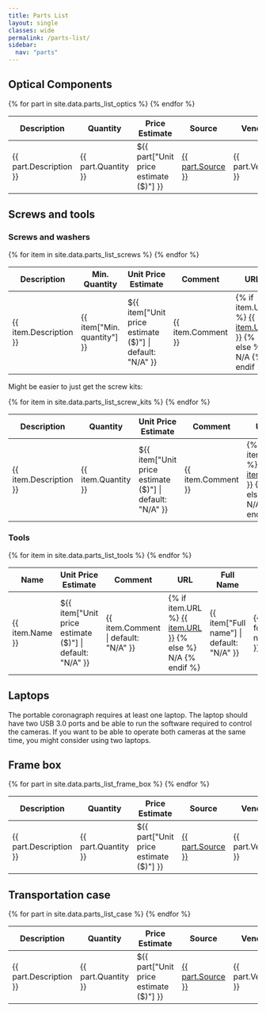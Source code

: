 ```yaml
---
title: Parts List
layout: single
classes: wide
permalink: /parts-list/
sidebar:
  nav: "parts"
---
```


## Optical Components

<table>
    <thead>
        <tr>
            <th>Description</th>
            <th>Quantity</th>
            <th>Price Estimate</th>
            <th>Source</th>
            <th>Vendor</th>
            <th>Component Name</th>
            <th>Assembly Location</th>
            <th>Notes</th>
        </tr>
    </thead>
    <tbody>
        {% for part in site.data.parts_list_optics %}
        <tr>
            <td>{{ part.Description }}</td>
            <td>{{ part.Quantity }}</td>
            <td>${{ part["Unit price estimate ($)"] }}</td>
            <td><a href="{{ part.Source }}" target="_blank">{{ part.Source }}</a></td>
            <td>{{ part.Vendor }}</td>
            <td>{{ part.Name }}</td>
            <td>{{ part["Assembly location"] }}</td>
            <td>{{ part.Notes }}</td>
        </tr>
        {% endfor %}
    </tbody>
</table>

## Screws and tools

### Screws and washers

<table>
    <thead>
        <tr>
            <th>Description</th>
            <th>Min. Quantity</th>
            <th>Unit Price Estimate</th>
            <th>Comment</th>
            <th>URL</th>
            <th>Full Name</th>
            <th>Used For</th>
        </tr>
    </thead>
    <tbody>
        {% for item in site.data.parts_list_screws %}
        <tr>
            <td>{{ item.Description }}</td>
            <td>{{ item["Min. quantity"] }}</td>
            <td>${{ item["Unit price estimate ($)"] | default: "N/A" }}</td>
            <td>{{ item.Comment }}</td>
            <td>
                {% if item.URL %}
                    <a href="{{ item.URL }}" target="_blank">{{ item.URL }}</a>
                {% else %}
                    N/A
                {% endif %}
            </td>
            <td>{{ item["Full name"] | default: "N/A" }}</td>
            <td>{{ item["Used for"] | newline_to_br }}</td>
        </tr>
        {% endfor %}
    </tbody>
</table>

Might be easier to just get the screw kits:

<table>
    <thead>
        <tr>
            <th>Description</th>
            <th>Quantity</th>
            <th>Unit Price Estimate</th>
            <th>Comment</th>
            <th>URL</th>
            <th>Full Name</th>
        </tr>
    </thead>
    <tbody>
        {% for item in site.data.parts_list_screw_kits %}
        <tr>
            <td>{{ item.Description }}</td>
            <td>{{ item.Quantity }}</td>
            <td>${{ item["Unit price estimate ($)"] | default: "N/A" }}</td>
            <td>{{ item.Comment }}</td>
            <td>
                {% if item.URL %}
                    <a href="{{ item.URL }}" target="_blank">{{ item.URL }}</a>
                {% else %}
                    N/A
                {% endif %}
            </td>
            <td>{{ item["Full name"] | default: "N/A" }}</td>
        </tr>
        {% endfor %}
    </tbody>
</table>

### Tools

<table>
    <thead>
        <tr>
            <th>Name</th>
            <th>Unit Price Estimate</th>
            <th>Comment</th>
            <th>URL</th>
            <th>Full Name</th>
            <th>Used For</th>
        </tr>
    </thead>
    <tbody>
        {% for item in site.data.parts_list_tools %}
        <tr>
            <td>{{ item.Name }}</td>
            <td>${{ item["Unit price estimate ($)"] | default: "N/A" }}</td>
            <td>{{ item.Comment | default: "N/A" }}</td>
            <td>
                {% if item.URL %}
                    <a href="{{ item.URL }}" target="_blank">{{ item.URL }}</a>
                {% else %}
                    N/A
                {% endif %}
            </td>
            <td>{{ item["Full name"] | default: "N/A" }}</td>
            <td>{{ item["Used for"] | newline_to_br }}</td>
        </tr>
        {% endfor %}
    </tbody>
</table>


## Laptops

The portable coronagraph requires at least one laptop. The laptop should have two USB 3.0 ports and be able to run the
software required to control the cameras. If you want to be able to operate both cameras at the same time, you might
consider using two laptops.

## Frame box

<table>
    <thead>
        <tr>
            <th>Description</th>
            <th>Quantity</th>
            <th>Price Estimate</th>
            <th>Source</th>
            <th>Vendor</th>
            <th>Component Name</th>
            <th>Assembly Location</th>
            <th>Comment</th>
        </tr>
    </thead>
    <tbody>
        {% for part in site.data.parts_list_frame_box %}
        <tr>
            <td>{{ part.Description }}</td>
            <td>{{ part.Quantity }}</td>
            <td>${{ part["Unit price estimate ($)"] }}</td>
            <td><a href="{{ part.Source }}" target="_blank">{{ part.Source }}</a></td>
            <td>{{ part.Vendor }}</td>
            <td>{{ part.Name }}</td>
            <td>{{ part["Assembly location"] }}</td>
            <td>{{ part.Notes }}</td>
        </tr>
        {% endfor %}
    </tbody>
</table>

## Transportation case

<table>
    <thead>
        <tr>
            <th>Description</th>
            <th>Quantity</th>
            <th>Price Estimate</th>
            <th>Source</th>
            <th>Vendor</th>
            <th>Component Name</th>
            <th>Assembly Location</th>
            <th>Comment</th>
        </tr>
    </thead>
    <tbody>
        {% for part in site.data.parts_list_case %}
        <tr>
            <td>{{ part.Description }}</td>
            <td>{{ part.Quantity }}</td>
            <td>${{ part["Unit price estimate ($)"] }}</td>
            <td><a href="{{ part.Source }}" target="_blank">{{ part.Source }}</a></td>
            <td>{{ part.Vendor }}</td>
            <td>{{ part.Name }}</td>
            <td>{{ part["Assembly location"] }}</td>
            <td>{{ part.Notes }}</td>
        </tr>
        {% endfor %}
    </tbody>
</table>